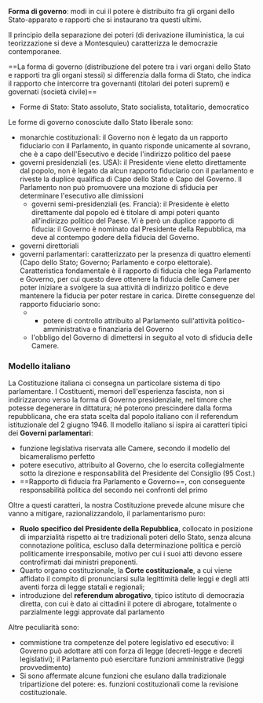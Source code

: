 **Forma di governo**: modi in cui il potere è distribuito fra gli organi dello Stato-apparato e rapporti che si instaurano tra questi ultimi.

Il principio della separazione dei poteri (di derivazione illuministica, la cui teorizzazione si deve a Montesquieu) caratterizza le democrazie contemporanee. 

==La forma di governo (distribuzione del potere tra i vari organi dello Stato e rapporti tra gli organi stessi) si differenzia dalla forma di Stato, che indica il rapporto che intercorre tra governanti (titolari dei poteri supremi) e governati (società civile)==
- Forme di Stato: Stato assoluto, Stato socialista, totalitario, democratico

Le forme di governo conosciute dallo Stato liberale sono:
- monarchie costituzionali: il Governo non è legato da un rapporto fiduciario con il Parlamento, in quanto risponde unicamente al sovrano, che è a capo dell'Esecutivo e decide l'indirizzo politico del paese
- governi presidenziali (es. USA): il Presidente viene eletto direttamente dal popolo, non è legato da alcun rapporto fiduciario con il parlamento e riveste la duplice qualifica di Capo dello Stato e Capo del Governo. Il Parlamento non può promuovere una mozione di sfiducia per determinare l'esecutivo alle dimissioni
	- governi semi-presidenziali (es. Francia): il Presidente è eletto direttamente dal popolo ed è titolare di ampi poteri quanto all'indirizzo politico del Paese. Vi è però un duplice rapporto di fiducia: il Governo è nominato dal Presidente della Repubblica, ma deve al contempo godere della fiducia del Governo.
- governi direttoriali
- governi parlamentari: caratterizzato per la presenza di quattro elementi (Capo dello Stato; Governo; Parlamento e corpo elettorale). Caratteristica fondamentale è il rapporto di fiducia che lega Parlamento e Governo, per cui questo deve ottenere la fiducia delle Camere per poter iniziare a svolgere la sua attività di indirizzo politico e deve mantenere la fiducia per poter restare in carica. Dirette conseguenze del rapporto fiduciario sono:
	- - potere di controllo attribuito al Parlamento sull'attività politico-amministrativa e finanziaria del Governo
	- l'obbligo del Governo di dimettersi in seguito al voto di sfiducia delle Camere.

### Modello italiano
La Costituzione italiana ci consegna un particolare sistema di tipo parlamentare.
I Costituenti, memori dell'esperienza fascista, non si indirizzarono verso la forma di Governo presidenziale, nel timore che potesse degenerare in dittatura; né poterono prescindere dalla forma repubblicana, che era stata scelta dal popolo italiano con il referendum istituzionale del 2 giugno 1946.
Il modello italiano si ispira ai caratteri tipici dei **Governi parlamentari**:
- funzione legislativa riservata alle Camere, secondo il modello del bicameralismo perfetto
- potere esecutivo, attribuito al Governo, che lo esercita collegialmente sotto la direzione e responsabilità del Presidente del Consiglio (95 Cost.)
- ==Rapporto di fiducia fra Parlamento e Governo==, con conseguente responsabilità politica del secondo nei confronti del primo

Oltre a questi caratteri, la nostra Costituzione prevede alcune misure che vanno a mitigare, razionalizzandolo, il parlamentarismo puro:
- **Ruolo specifico del Presidente della Repubblica**, collocato in posizione di imparzialità rispetto ai tre tradizionali poteri dello Stato, senza alcuna connotazione politica, escluso dalla determinazione politica e perciò politicamente irresponsabile, motivo per cui i suoi atti devono essere controfirmati dai ministri preponenti.
- Quarto organo costituzionale, la **Corte costituzionale**, a cui viene affidato il compito di pronunciarsi sulla legittimità delle leggi e degli atti aventi forza di legge statali e regionali; 
- introduzione del **referendum abrogativo**, tipico istituto di democrazia diretta, con cui è dato ai cittadini il potere di abrogare, totalmente o parzialmente leggi approvate dal parlamento

Altre peculiarità sono:
- commistione tra competenze del potere legislativo ed esecutivo: il Governo può adottare atti con forza di legge (decreti-legge e decreti legislativi); il Parlamento può esercitare funzioni amministrative (leggi provvedimento)
- Si sono affermate alcune funzioni che esulano dalla tradizionale tripartizione del potere: es. funzioni costituzionali come la revisione costituzionale.